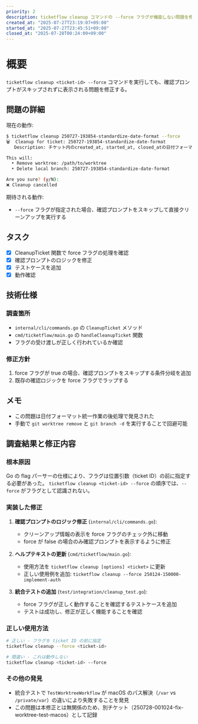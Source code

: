 ```yaml
---
priority: 2
description: ticketflow cleanup コマンドの --force フラグが機能しない問題を修正
created_at: "2025-07-27T23:19:07+09:00"
started_at: "2025-07-27T23:45:51+09:00"
closed_at: "2025-07-28T00:24:09+09:00"
---
```


# 概要

`ticketflow cleanup <ticket-id> --force` コマンドを実行しても、確認プロンプトがスキップされずに表示される問題を修正する。

## 問題の詳細

現在の動作:
```bash
$ ticketflow cleanup 250727-193854-standardize-date-format --force
🗑️  Cleanup for ticket: 250727-193854-standardize-date-format
   Description: チケット内のcreated_at, started_at, closed_atの日付フォーマットを統一する

This will:
  • Remove worktree: /path/to/worktree
  • Delete local branch: 250727-193854-standardize-date-format

Are you sure? (y/N): 
❌ Cleanup cancelled
```

期待される動作:
- `--force` フラグが指定された場合、確認プロンプトをスキップして直接クリーンアップを実行する

## タスク
- [x] CleanupTicket 関数で force フラグの処理を確認
- [x] 確認プロンプトのロジックを修正
- [x] テストケースを追加
- [x] 動作確認

## 技術仕様

### 調査箇所
- `internal/cli/commands.go` の `CleanupTicket` メソッド
- `cmd/ticketflow/main.go` の `handleCleanupTicket` 関数
- フラグの受け渡しが正しく行われているか確認

### 修正方針
1. force フラグが true の場合、確認プロンプトをスキップする条件分岐を追加
2. 既存の確認ロジックを force フラグでラップする

## メモ

- この問題は日付フォーマット統一作業の後処理で発見された
- 手動で `git worktree remove` と `git branch -d` を実行することで回避可能

## 調査結果と修正内容

### 根本原因
Go の flag パーサーの仕様により、フラグは位置引数（ticket ID）の前に指定する必要があった。
`ticketflow cleanup <ticket-id> --force` の順序では、`--force` がフラグとして認識されない。

### 実装した修正
1. **確認プロンプトのロジック修正** (`internal/cli/commands.go`):
   - クリーンアップ情報の表示を force フラグのチェック外に移動
   - force が false の場合のみ確認プロンプトを表示するように修正

2. **ヘルプテキストの更新** (`cmd/ticketflow/main.go`):
   - 使用方法を `ticketflow cleanup [options] <ticket>` に更新
   - 正しい使用例を追加: `ticketflow cleanup --force 250124-150000-implement-auth`

3. **統合テストの追加** (`test/integration/cleanup_test.go`):
   - force フラグが正しく動作することを確認するテストケースを追加
   - テストは成功し、修正が正しく機能することを確認

### 正しい使用方法
```bash
# 正しい - フラグを ticket ID の前に指定
ticketflow cleanup --force <ticket-id>

# 間違い - これは動作しない
ticketflow cleanup <ticket-id> --force
```

### その他の発見
- 統合テストで `TestWorktreeWorkflow` が macOS のパス解決（`/var` vs `/private/var`）の違いにより失敗することを発見
- この問題は本修正とは無関係のため、別チケット（250728-001024-fix-worktree-test-macos）として記録